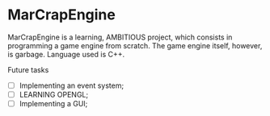 # MarCrapEngine

MarCrapEngine is a learning, AMBITIOUS project, which consists in programming a game engine from scratch. The game engine itself, however, is garbage. Language used is C++.

Future tasks

- [ ] Implementing an event system;
- [ ] LEARNING OPENGL;
- [ ] Implementing a GUI;
